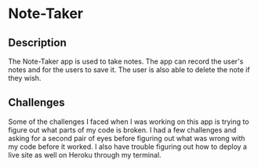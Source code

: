 # Note-Taker

## Description
The Note-Taker app is used to take notes. The app can record the user's notes and for the users to save it. The user is also able to delete the note if they wish. 

## Challenges 
Some of the challenges I faced when I was working on this app is trying to figure out what parts of my code is broken. I had a few challenges and asking for a second pair of eyes before figuring out what was wrong with my code before it worked. I also have trouble figuring out how to deploy a live site as well on Heroku through my terminal. 




